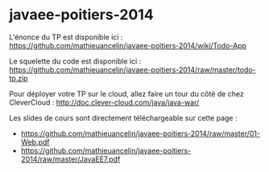javaee-poitiers-2014
======================

L'énonce du TP est disponible ici : https://github.com/mathieuancelin/javaee-poitiers-2014/wiki/Todo-App

Le squelette du code est disponible ici : https://github.com/mathieuancelin/javaee-poitiers-2014/raw/master/todo-tp.zip

Pour déployer votre TP sur le cloud, allez faire un tour du côté de chez CleverCloud : http://doc.clever-cloud.com/java/java-war/

Les slides de cours sont directement téléchargeable sur cette page :

* https://github.com/mathieuancelin/javaee-poitiers-2014/raw/master/01-Web.pdf
* https://github.com/mathieuancelin/javaee-poitiers-2014/raw/master/JavaEE7.pdf
